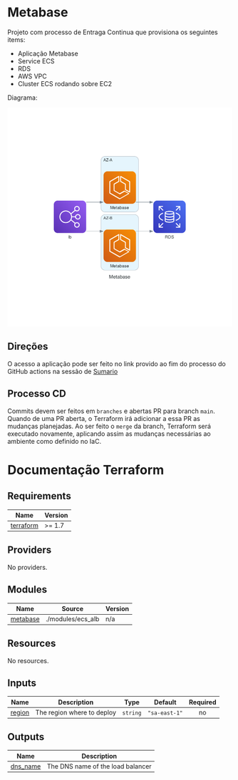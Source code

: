 Metabase
========

Projeto com processo de Entraga Continua que provisiona os seguintes items:
- Aplicação Metabase
- Service ECS
- RDS
- AWS VPC
- Cluster ECS rodando sobre EC2

Diagrama:

![Diagrama](./docs/metabase.png)

Direções
--------

O acesso a aplicação pode ser feito no link provido ao fim do processo do GitHub actions na sessão de [Sumario](https://github.com/coolcolden/metabase-cd-aws/actions)


Processo CD
-----------

Commits devem ser feitos em `branches` e abertas PR para branch `main`.
Quando de uma PR aberta, o Terraform irá adicionar a essa PR as mudanças planejadas.
Ao ser feito o `merge` da branch, Terraform será executado novamente, aplicando assim as
mudanças necessárias ao ambiente como definido no IaC.


Documentação Terraform
======================

<!-- BEGINNING OF PRE-COMMIT-TERRAFORM DOCS HOOK -->
## Requirements

| Name | Version |
|------|---------|
| <a name="requirement_terraform"></a> [terraform](#requirement\_terraform) | >= 1.7 |

## Providers

No providers.

## Modules

| Name | Source | Version |
|------|--------|---------|
| <a name="module_metabase"></a> [metabase](#module\_metabase) | ./modules/ecs_alb | n/a |

## Resources

No resources.

## Inputs

| Name | Description | Type | Default | Required |
|------|-------------|------|---------|:--------:|
| <a name="input_region"></a> [region](#input\_region) | The region where to deploy | `string` | `"sa-east-1"` | no |

## Outputs

| Name | Description |
|------|-------------|
| <a name="output_dns_name"></a> [dns\_name](#output\_dns\_name) | The DNS name of the load balancer |
<!-- END OF PRE-COMMIT-TERRAFORM DOCS HOOK -->
